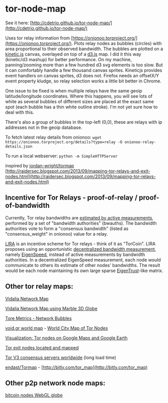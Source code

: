tor-node-map
======

See it here: [http://cdetrio.github.io/tor-node-map/](http://cdetrio.github.io/tor-node-map/)


Uses tor relay information from [https://onionoo.torproject.org/](https://onionoo.torproject.org/). Plots relay nodes as bubbles (circles) with area proportional to their observed bandwidth. The bubbles are plotted on a [kinetic.js](http://kineticjs.com/) canvas, overlayed on top of a [d3.js](http://d3js.org/) map. I did it this way (kinetic/d3 mashup) for better performance. On my machine, panning/zooming more than a few hundred d3 svg elements is too slow. But it can comfortably handle a few thousand canvas sprites. Kineticjs provides event handlers on canvas sprites, d3 does not. Firefox needs an offsetX/Y event property kludge, so relay selection works a little bit better in Chrome.

One issue to be fixed is when multiple relays have the same geoip latitude/longitude coordinates. Where this happens, you will see lots of white as several bubbles of different sizes are placed at the exact same spot (each bubble has a thin white outline stroke). I'm not yet sure how to deal with this.

There's also a group of bubbles in the top-left (0,0), these are relays with ip addresses not in the geoip database.

To fetch latest relay details from onionoo: `wget https://onionoo.torproject.org/details?type=relay -O onionoo-relay-details.json`

To run a local webserver: `python -m SimpleHTTPServer`


inspired by 
[jordan-wright/tormap](https://github.com/jordan-wright/tormap)
[http://raidersec.blogspot.com/2013/09/mapping-tor-relays-and-exit-nodes.html](http://raidersec.blogspot.com/2013/09/mapping-tor-relays-and-exit-nodes.html)


Incentive for Tor Relays - proof-of-relay / proof-of-bandwidth
------
Currently, Tor relay bandwidths are [estimated by active measurements](https://blog.torproject.org/blog/lifecycle-of-a-new-relay), performed by a set of "bandwidth authorities" (bwauths). The bandwidth authorities vote to form a "consensus bandwidth" (listed as "consensus_weight" in onionoo) value for a relay.

[LIRA](http://freehaven.net/anonbib/cache/ndss13-lira.pdf) is an incentive scheme for Tor relays - think of it as "TorCoin". LIRA proposes using an opportunistic [decentralized bandwidth measurement](https://trac.torproject.org/projects/tor/ticket/5464), namely [EigenSpeed](https://www.usenix.org/legacy/event/iptps09/tech/full_papers/snader/snader.pdf), instead of active measurements by bandwidth authorities. In a decentralized EigenSpeed measurement, each node would communicate to others its estimate of other nodes' bandwidths. The result would be each node maintaining its own large sparse [EigenTrust](https://en.wikipedia.org/wiki/EigenTrust)-like matrix.


Other tor relay maps:
------
[Vidalia Network Map](https://tails.boum.org/doc/anonymous_internet/vidalia/index.en.html#index1h1)

[Vidalia Network Map using Marble 3D Globe](https://blog.torproject.org/blog/technology-preview-marble-and-vidalia020)

[Tore Metrics - Network Bubbles](https://metrics.torproject.org/bubbles.html)

[void.gr world map](https://tormap.void.gr/) - [World City Map of Tor Nodes](http://www.void.gr/kargig/blog/2012/11/27/world-city-map-of-tor-nodes/)

[Visualization: Tor nodes on Google Maps and Google Earth](http://moblog.wiredwings.com/archives/20101213/visualization-tor-nodes-on-google-maps-and-google-earth.html)

[Tor exit nodes located and mapped](http://hackertarget.com/tor-exit-node-visualization/)

[Tor V3 consensus servers worldwide](http://freehaven.net/~ioerror/) (long load time)

[endast/Tormap](https://github.com/endast/Tormap/) - [http://bitly.com/tor_map](http://bitly.com/tor_map)


Other p2p network node maps:
------
[bitcoin nodes WebGL globe](http://blockchain.info/nodes-globe)
